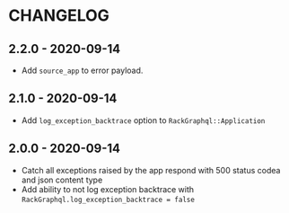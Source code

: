 # CHANGELOG

## 2.2.0 - 2020-09-14

- Add `source_app` to error payload.

## 2.1.0 - 2020-09-14

- Add `log_exception_backtrace` option to `RackGraphql::Application`

## 2.0.0 - 2020-09-14

- Catch all exceptions raised by the app respond with 500 status codea and json content type
- Add ability to not log exception backtrace with `RackGraphql.log_exception_backtrace = false`
